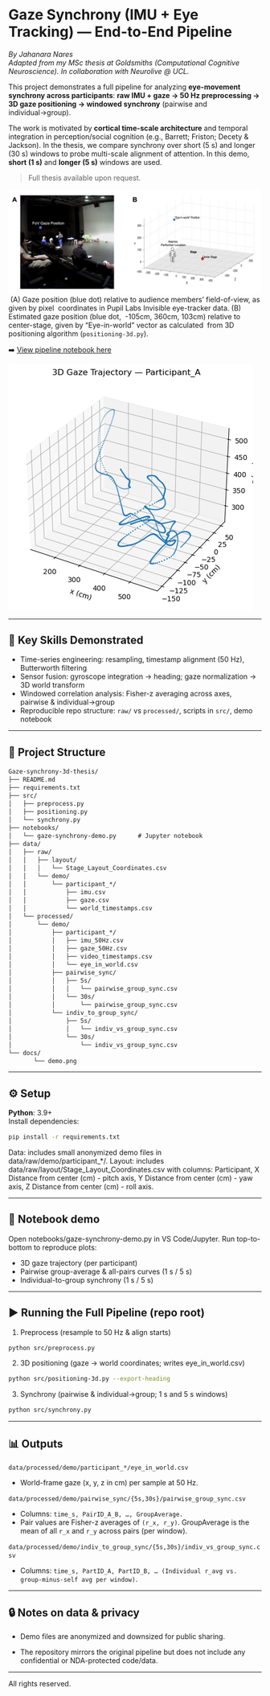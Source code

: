 # Gaze Synchrony (IMU + Eye Tracking) — End-to-End Pipeline

*By Jahanara Nares*  
*Adapted from my MSc thesis at Goldsmiths (Computational Cognitive Neuroscience).
In collaboration with Neurolive @ UCL.*

This project demonstrates a full pipeline for analyzing **eye-movement synchrony across participants**:
**raw IMU + gaze → 50 Hz preprocessing → 3D gaze positioning → windowed synchrony** (pairwise and individual→group).

The work is motivated by **cortical time-scale architecture** and temporal integration in perception/social cognition (e.g., Barrett; Friston; Decety & Jackson). In the thesis, we compare synchrony over short (5 s) and longer (30 s) windows to probe multi-scale alignment of attention. In this demo, **short (1 s)** and **longer (5 s)** windows are used.

> Full thesis available upon request.

![3d eye position estimate vs True position from thesis](docs/thesis_eye_loc.png)
‭ (A) Gaze position (blue dot) relative to audience‬‭ members’ field-of-view, as given by pixel‬
‭ coordinates in Pupil Labs Invisible eye-tracker data. (B) Estimated gaze position (blue dot,‬
‭ -105cm, 360cm, 103cm) relative to center-stage, given by “Eye-in-world” vector as calculated‬
‭ from 3D positioning algorithm (```positioning-3d.py```).

➡️ [View pipeline notebook here](https://17jnares.github.io/gaze-synchrony-3d-thesis/gaze-synchrony-demo.html)

![3d gaze trajectory demo visualization](docs/demo.png)

---

## 🔑 Key Skills Demonstrated
- Time-series engineering: resampling, timestamp alignment (50 Hz), Butterworth filtering
- Sensor fusion: gyroscope integration → heading; gaze normalization → 3D world transform
- Windowed correlation analysis: Fisher-z averaging across axes, pairwise & individual→group
- Reproducible repo structure: `raw/` vs `processed/`, scripts in `src/`, demo notebook

---

## 📁 Project Structure
```
Gaze-synchrony-3d-thesis/
├── README.md
├── requirements.txt
├── src/
│   ├── preprocess.py
│   ├── positioning.py
│   └── synchrony.py
├── notebooks/
│   └── gaze-synchrony-demo.py      # Jupyter notebook
├── data/
│   ├── raw/
│   │   ├── layout/
│   │   │   └── Stage_Layout_Coordinates.csv
│   │   └── demo/
│   │       └── participant_*/
│   │           ├── imu.csv
│   │           ├── gaze.csv
│   │           └── world_timestamps.csv
│   └── processed/
│       └── demo/
│           ├── participant_*/
│           │   ├── imu_50Hz.csv
│           │   ├── gaze_50Hz.csv
│           │   ├── video_timestamps.csv
│           │   └── eye_in_world.csv
│           ├── pairwise_sync/
│           │   ├── 5s/
│           │   │   └── pairwise_group_sync.csv
│           │   └── 30s/
│           │       └── pairwise_group_sync.csv
│           └── indiv_to_group_sync/
│               ├── 5s/
│               │   └── indiv_vs_group_sync.csv
│               └── 30s/
│                   └── indiv_vs_group_sync.csv
└── docs/
       └── demo.png
```
---
## ⚙️ Setup
**Python**: 3.9+  
Install dependencies:

```bash
pip install -r requirements.txt
```
Data: includes small anonymized demo files in data/raw/demo/participant_*/.
Layout: includes data/raw/layout/Stage_Layout_Coordinates.csv with columns:
Participant, X Distance from center (cm) - pitch axis, Y Distance from center (cm) - yaw axis, Z Distance from center (cm) - roll axis.

---
## 🚀 Notebook demo
Open notebooks/gaze-synchrony-demo.py in VS Code/Jupyter.
Run top-to-bottom to reproduce plots:
- 3D gaze trajectory (per participant)
- Pairwise group-average & all-pairs curves (1 s / 5 s)
- Individual-to-group synchrony (1 s / 5 s)

---
## ▶️ Running the Full Pipeline (repo root)
1. Preprocess (resample to 50 Hz & align starts)
```bash
python src/preprocess.py
```

2. 3D positioning (gaze → world coordinates; writes eye_in_world.csv)
```bash
python src/positioning-3d.py --export-heading
```

3. Synchrony (pairwise & individual→group; 1 s and 5 s windows)
```bash
python src/synchrony.py
```

---
## 📊 Outputs
```data/processed/demo/participant_*/eye_in_world.csv```
- World-frame gaze (x, y, z in cm) per sample at 50 Hz.

```data/processed/demo/pairwise_sync/{5s,30s}/pairwise_group_sync.csv```
- Columns: ```time_s, PairID_A_B, …, GroupAverage.```
- Pair values are Fisher-z averages of ```(r_x, r_y)```. GroupAverage is the mean of all ```r_x``` and ```r_y``` across pairs (per window).

```data/processed/demo/indiv_to_group_sync/{5s,30s}/indiv_vs_group_sync.csv```
- Columns: ```time_s, PartID_A, PartID_B, … (Individual r_avg vs. group-minus-self avg per window)```.

---
## 🔒 Notes on data & privacy
- Demo files are anonymized and downsized for public sharing.

- The repository mirrors the original pipeline but does not include any confidential or NDA-protected code/data.

---
All rights reserved.
